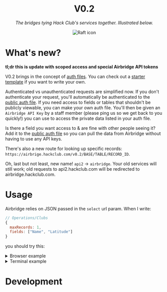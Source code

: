 <h1 align="center">V0.2</h1>
<p align="center"><i>The bridges tying Hack Club's services together. Illustrated below.</i></p>
<p align="center"><img alt="Raft icon" src="https://cloud-pevdu117q-hack-club-bot.vercel.app/0VLgOTmO.png"></a>

# What's new?

**tl;dr this is update with scoped access and special Airbridge API tokens**

V0.2 brings in the concept of [auth files](./auth). You can check out a [starter template](./auth/template.yml) if you want to write your own.

Authenticated vs unauthenticated requests are simplified now. If you don't authenticate your request, you'll automatically be authenticated to the [public auth file](./auth/public.yml). If you need access to fields or tables that shouldn't be publicly viewable, you can make your own auth file. You'll then be given an `Airbridge API Key` by a staff member (please ping us so we get back to you quickly!) you can use to access the private data listed in your auth file.

Is there a field you want access to & are fine with other people seeing it? Add it to the [public auth file](./auth/public.yml) so you can pull the data from Airbridge without having to use any API keys.

There's also a new route for looking up specific records: `https://airbrige.hackclub.com/v0.2/BASE/TABLE/RECORD_ID`.

Oh, last but not least, new name! `api2` -> `airbridge`. Your old services will still work; old requests to api2.hackclub.com will be redirected to airbridge.hackclub.com.

# Usage

Airbridge relies on JSON passed in the `select` url param. When I write:

```js
// Operations/Clubs
{
  maxRecords: 1,
  fields: ["Name", "Latitude"]
}
```

you should try this:

<details>
<summary>Browser example</summary>

```js
fetch('https://api2.hackclub.com/v0.2/Operations/Clubs?select={"maxRecords":1,"fields":["Name","Latitude"]}').then(res => console.log(res))
```
</details>
<details>
<summary>Terminal example</summary>

```sh
curl 'https://api2.hackclub.com/v0.2/Operations/Clubs?select={"maxRecords":1,"fields":["Name","Latitude"]}'
```
</details>

# Development